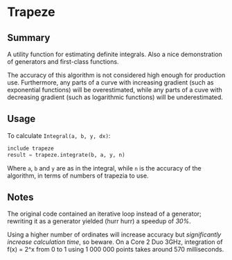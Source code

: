 Trapeze
=======

Summary
-------

A utility function for estimating definite integrals. Also a nice demonstration
of generators and first-class functions.

The accuracy of this algorithm is not considered high enough for production
use. Furthermore, any parts of a curve with increasing gradient (such as
exponential functions) will be overestimated, while any parts of a cuve with
decreasing gradient (such as logarithmic functions) will be underestimated.

Usage
-----

To calculate `Integral(a, b, y, dx)`:

```python
include trapeze
result = trapeze.integrate(b, a, y, n)
```

Where `a`, `b` and `y` are as in the integral, while `n` is the accuracy of the
algorithm, in terms of numbers of trapezia to use.

Notes
-----

The original code contained an iterative loop instead of a generator; rewriting
it as a generator yielded (hurr hurr) a speedup of *30%*.

Using a higher number of ordinates will increase accuracy but *significantly
increase calculation time*, so beware. On a Core 2 Duo 3GHz, integration of
f(x) = 2^x from 0 to 1 using 1 000 000 points takes around 570 milliseconds.